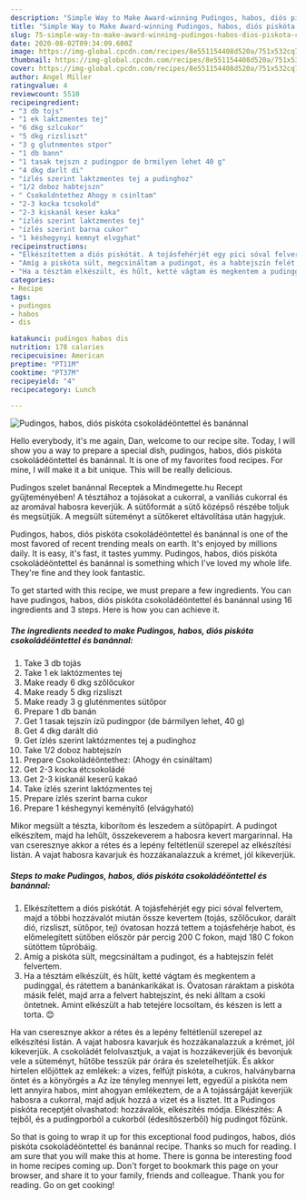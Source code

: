 ```yaml
---
description: "Simple Way to Make Award-winning Pudingos, habos, diós piskóta csokoládéöntettel és banánnal"
title: "Simple Way to Make Award-winning Pudingos, habos, diós piskóta csokoládéöntettel és banánnal"
slug: 75-simple-way-to-make-award-winning-pudingos-habos-dios-piskota-csokoladeontettel-es-banannal
date: 2020-08-02T09:34:09.600Z
image: https://img-global.cpcdn.com/recipes/8e551154408d520a/751x532cq70/pudingos-habos-dios-piskota-csokoladeontettel-es-banannal-recept-foto.jpg
thumbnail: https://img-global.cpcdn.com/recipes/8e551154408d520a/751x532cq70/pudingos-habos-dios-piskota-csokoladeontettel-es-banannal-recept-foto.jpg
cover: https://img-global.cpcdn.com/recipes/8e551154408d520a/751x532cq70/pudingos-habos-dios-piskota-csokoladeontettel-es-banannal-recept-foto.jpg
author: Angel Miller
ratingvalue: 4
reviewcount: 5510
recipeingredient:
- "3 db tojs"
- "1 ek laktzmentes tej"
- "6 dkg szlcukor"
- "5 dkg rizsliszt"
- "3 g glutnmentes stpor"
- "1 db bann"
- "1 tasak tejszn z pudingpor de brmilyen lehet 40 g"
- "4 dkg darlt di"
- "ízlés szerint laktzmentes tej a pudinghoz"
- "1/2 doboz habtejszn"
- " Csokoldntethez Ahogy n csinltam"
- "2-3 kocka tcsokold"
- "2-3 kiskanál keser kaka"
- "ízlés szerint laktzmentes tej"
- "ízlés szerint barna cukor"
- "1 késhegynyi kemnyt elvgyhat"
recipeinstructions:
- "Elkészítettem a diós piskótát. A tojásfehérjét egy pici sóval felvertem, majd a többi hozzávalót miután össze kevertem (tojás, szőlőcukor, darált dió, rizsliszt, sütőpor, tej) óvatosan hozzá tettem a tojásfehérje habot, és előmelegített sütőben először pár percig 200 C fokon, majd 180 C fokon sütöttem tűpróbáig."
- "Amíg a piskóta sült, megcsináltam a pudingot, és a habtejszín felét felvertem."
- "Ha a tésztám elkészült, és hűlt, ketté vágtam és megkentem a pudinggal, és rátettem a banánkarikákat is. Óvatosan ráraktam a piskóta másik felét, majd arra a felvert habtejszínt, és neki álltam a csoki öntetnek. Amint elkészült a hab tetejére locsoltam, és készen is lett a torta. 😊"
categories:
- Recipe
tags:
- pudingos
- habos
- dis

katakunci: pudingos habos dis 
nutrition: 178 calories
recipecuisine: American
preptime: "PT11M"
cooktime: "PT37M"
recipeyield: "4"
recipecategory: Lunch

---
```



![Pudingos, habos, diós piskóta csokoládéöntettel és banánnal](https://img-global.cpcdn.com/recipes/8e551154408d520a/751x532cq70/pudingos-habos-dios-piskota-csokoladeontettel-es-banannal-recept-foto.jpg)

Hello everybody, it's me again, Dan, welcome to our recipe site. Today, I will show you a way to prepare a special dish, pudingos, habos, diós piskóta csokoládéöntettel és banánnal. It is one of my favorites food recipes. For mine, I will make it a bit unique. This will be really delicious.

Pudingos szelet banánnal Receptek a Mindmegette.hu Recept gyűjteményében! A tésztához a tojásokat a cukorral, a vaníliás cukorral és az aromával habosra keverjük. A sütőformát a sütő középső részébe toljuk és megsütjük. A megsült süteményt a sütőkeret eltávolítása után hagyjuk.

Pudingos, habos, diós piskóta csokoládéöntettel és banánnal is one of the most favored of recent trending meals on earth. It's enjoyed by millions daily. It is easy, it's fast, it tastes yummy. Pudingos, habos, diós piskóta csokoládéöntettel és banánnal is something which I've loved my whole life. They're fine and they look fantastic.


To get started with this recipe, we must prepare a few ingredients. You can have pudingos, habos, diós piskóta csokoládéöntettel és banánnal using 16 ingredients and 3 steps. Here is how you can achieve it.

<!--inarticleads1-->

##### The ingredients needed to make Pudingos, habos, diós piskóta csokoládéöntettel és banánnal:

1. Take 3 db tojás
1. Take 1 ek laktózmentes tej
1. Make ready 6 dkg szőlőcukor
1. Make ready 5 dkg rizsliszt
1. Make ready 3 g gluténmentes sütőpor
1. Prepare 1 db banán
1. Get 1 tasak tejszín ízű pudingpor (de bármilyen lehet, 40 g)
1. Get 4 dkg darált dió
1. Get ízlés szerint laktózmentes tej a pudinghoz
1. Take 1/2 doboz habtejszín
1. Prepare  Csokoládéöntethez: (Ahogy én csináltam)
1. Get 2-3 kocka étcsokoládé
1. Get 2-3 kiskanál keserű kakaó
1. Take ízlés szerint laktózmentes tej
1. Prepare ízlés szerint barna cukor
1. Prepare 1 késhegynyi keményítő (elvágyható)


Mikor megsült a tészta, kiborítom és leszedem a sütőpapírt. A pudingot elkészítem, majd ha lehűlt, összekeverem a habosra kevert margarinnal. Ha van cseresznye akkor a rétes és a lepény feltétlenül szerepel az elkészítési listán. A vajat habosra kavarjuk és hozzákanalazzuk a krémet, jól kikeverjük. 

<!--inarticleads2-->

##### Steps to make Pudingos, habos, diós piskóta csokoládéöntettel és banánnal:

1. Elkészítettem a diós piskótát. A tojásfehérjét egy pici sóval felvertem, majd a többi hozzávalót miután össze kevertem (tojás, szőlőcukor, darált dió, rizsliszt, sütőpor, tej) óvatosan hozzá tettem a tojásfehérje habot, és előmelegített sütőben először pár percig 200 C fokon, majd 180 C fokon sütöttem tűpróbáig.
1. Amíg a piskóta sült, megcsináltam a pudingot, és a habtejszín felét felvertem.
1. Ha a tésztám elkészült, és hűlt, ketté vágtam és megkentem a pudinggal, és rátettem a banánkarikákat is. Óvatosan ráraktam a piskóta másik felét, majd arra a felvert habtejszínt, és neki álltam a csoki öntetnek. Amint elkészült a hab tetejére locsoltam, és készen is lett a torta. 😊


Ha van cseresznye akkor a rétes és a lepény feltétlenül szerepel az elkészítési listán. A vajat habosra kavarjuk és hozzákanalazzuk a krémet, jól kikeverjük. A csokoládét felolvasztjuk, a vajat is hozzákeverjük és bevonjuk vele a süteményt, hűtőbe tesszük pár órára és szeletelhetjük. És akkor hirtelen előjöttek az emlékek: a vizes, felfújt piskóta, a cukros, halványbarna öntet és a könyörgés a Az íze tényleg mennyei lett, egyedül a piskóta nem lett annyira habos, mint ahogyan emlékeztem, de a A tojássárgáját keverjük habosra a cukorral, majd adjuk hozzá a vizet és a lisztet. Itt a Pudingos piskóta receptjét olvashatod: hozzávalók, elkészítés módja. Elkészítés: A tejből, és a pudingporból a cukorból (édesítőszerből) híg pudingot főzünk. 

So that is going to wrap it up for this exceptional food pudingos, habos, diós piskóta csokoládéöntettel és banánnal recipe. Thanks so much for reading. I am sure that you will make this at home. There is gonna be interesting food in home recipes coming up. Don't forget to bookmark this page on your browser, and share it to your family, friends and colleague. Thank you for reading. Go on get cooking!
